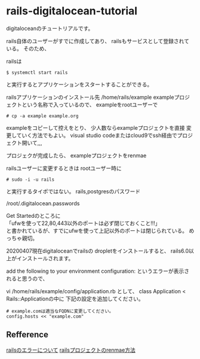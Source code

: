 # rails-digitalocean-tutorial
digitaloceanのチュートリアルです。

rails自体のユーザーがすでに作成してあり、
railsもサービスとして登録されている。
そのため、

railsは

```
$ systemctl start rails
```

と実行するとアプリケーションをスタートすることができる。

railsアプリケーションのインストール先
/home/rails/example
exampleプロジェクトという名称で入っているので、
exampleをrootユーザーで
```
# cp -a example example.org
```

exampleをコピーして控えをとり、
少人数ならexampleプロジェクトを直接
変更していく方法でもよい。
visual studio codeまたはcloud9でssh経由でプロジェクト開いて,,,

プロジェクが完成したら、
exampleプロジェクトをrenmae

railsユーザーに変更するときは
rootユーザー時に
```
# sudo -i -u rails
```

と実行するタイポではない。
rails,postgresのパスワード

/root/.digitalocean.passwords

Get Startedのところに  
「ufwを使って22,80,443以外のポートは必ず閉じておくこと!!!」  
と書かれているが、すでにufwを使って上記以外のポートは閉じられている。
めっちゃ親切。

20200407現在digitaloceanでrailsの
dropletをインストールすると、
rails6.0以上がインストールされます。

add the following to your environment configuration:
というエラーが表示されると思うので、

vi /home/rails/example/config/application.rb
として、
class Application < Rails::Applicationの中に
下記の設定を追加してください。

```
# example.comは適当なFQDNに変更してください。
config.hosts << "example.com"
```

## Refference
[railsのエラーについて](https://qiita.com/taiteam/items/a37c60fc15c1aa5bb606)
[railsプロジェクトのrenmae方法](https://qiita.com/ryoya-s/items/66e426f1a0dd5d87cd6f)
